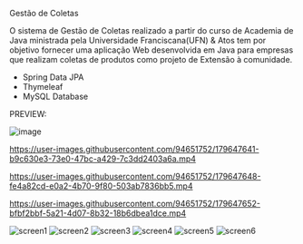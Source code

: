 Gestão de Coletas

O sistema de Gestão de Coletas realizado a partir do curso de Academia de Java ministrada pela Universidade Franciscana(UFN) & Atos tem por objetivo fornecer uma aplicação Web desenvolvida em Java para empresas que realizam coletas de produtos como projeto de Extensão à comunidade.

- Spring Data JPA 
- Thymeleaf
- MySQL Database 

PREVIEW: 


![image](https://user-images.githubusercontent.com/94651752/179861726-efd3f223-a527-4f04-b646-a25f868302e9.png)


https://user-images.githubusercontent.com/94651752/179647641-b9c630e3-73e0-47bc-a429-7c3dd2403a6a.mp4

https://user-images.githubusercontent.com/94651752/179647648-fe4a82cd-e0a2-4b70-9f80-503ab7836bb5.mp4

https://user-images.githubusercontent.com/94651752/179647652-bfbf2bbf-5a21-4d07-8b32-18b6dbea1dce.mp4



![screen1](https://user-images.githubusercontent.com/94651752/179651542-a0a9497b-d073-43e2-a1c5-d26fcf4585d4.png)
![screen2](https://user-images.githubusercontent.com/94651752/179651556-67b27639-c307-44a8-be5e-0d7ef5c20643.png)
![screen3](https://user-images.githubusercontent.com/94651752/179651560-6ef1d449-e705-446b-a69a-17af99d18e32.png)
![screen4](https://user-images.githubusercontent.com/94651752/179651563-c8809a12-6a71-4392-9d61-f4f7d964d23f.png)
![screen5](https://user-images.githubusercontent.com/94651752/179651565-b4cd0e23-2172-4eb5-8910-aae0915f2dfa.png)
![screen6](https://user-images.githubusercontent.com/94651752/179651575-c50c3c28-7d49-4b23-a737-f05017d35789.png)

